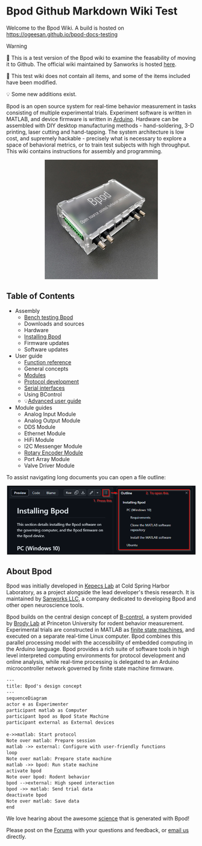 # Bpod Github Markdown Wiki Test
Welcome to the Bpod Wiki.
A build is hosted on https://ogeesan.github.io/bpod-docs-testing

> [!WARNING]
> :stop_sign: This is a test version of the Bpod wiki to examine the feasability of moving it to Github. The official wiki maintained by Sanworks is hosted [here](https://sites.google.com/site/bpoddocumentation/home?authuser=0).
> 
> :construction: This test wiki does not contain all items, and some of the items included have been modified.
>
> :bulb: Some new additions exist.

Bpod is an open source system for real-time behavior measurement in tasks consisting of multiple experimental trials. Experiment software is written in MATLAB, and device firmware is written in [Arduino](https://www.arduino.cc/). Hardware can be assembled with DIY desktop manufacturing methods - hand-soldering, 3-D printing, laser cutting and hand-tapping. The system architecture is low cost, and supremely hackable - precisely what is necessary to explore a space of behavioral metrics, or to train test subjects with high throughput. This wiki contains instructions for assembly and programming.

<p align="center">
<img src="docs/images/state-machine.jpg" alt="Alt text" width="300"/>
</p>

## Table of Contents

- Assembly
  - [Bench testing Bpod](docs/assembly/bench-testing-bpod.md)
  - Downloads and sources
  - Hardware
  - [Installing  Bpod](docs/assembly/installing-bpod.md)
  - Firmware updates
  - Software updates
- User guide
  - [Function reference](docs/user-guide/function-reference.md)
  - General concepts
  - [Modules](docs/user-guide/modules.md)
  - [Protocol development](docs/user-guide/protocol-development.md)
  - [Serial interfaces](docs/user-guide/serial-interfaces.md)
  - Using BControl
  - :bulb:[Advanced user guide](docs/user-guide/advanced-user-guide.md)
- Module guides
  - Analog Input Module
  - Analog Output Module
  - DDS Module
  - Ethernet Module
  - HiFi Module
  - I2C Messenger Module
  - [Rotary Encoder Module](docs/module-documentation/rotary-encoder-module.md)
  - Port Array Module
  - Valve Driver Module

To assist navigating long documents you can open a file outline:
<p align="center">
<img src="docs/images/github-doc-outline-guide.png" alt="Alt text" width="500"/>
</p>

## About Bpod

Bpod was initially developed in [Kepecs Lab](http://kepecslab.cshl.edu/) at Cold Spring Harbor Laboratory, as a project alongside the lead developer's thesis research. It is maintained by [Sanworks LLC](https://sanworks.io/), a company dedicated to developing Bpod and other open neuroscience tools.

Bpod builds on the central design concept of [B-control](http://brodywiki.princeton.edu/bcontrol/index.php/Main_Page), a system provided by [Brody Lab](http://brodylab.org/) at Princeton University for rodent behavior measurement. Experimental trials are constructed in MATLAB as [finite state machines](https://en.wikipedia.org/wiki/Finite-state_machine), and executed on a separate real-time Linux computer. Bpod combines this parallel processing model with the accessibility of embedded computing in the Arduino language. Bpod provides a rich suite of software tools in high level interpreted computing environments for protocol development and online analysis, while real-time processing is delegated to an Arduino microcontroller network governed by finite state machine firmware.

```mermaid
---
title: Bpod's design concept
---
sequenceDiagram
actor e as Experimenter
participant matlab as Computer
participant bpod as Bpod State Machine
participant external as External devices

e->>matlab: Start protocol
Note over matlab: Prepare session
matlab ->> external: Configure with user-friendly functions
loop
Note over matlab: Prepare state machine
matlab ->> bpod: Run state machine
activate bpod
Note over bpod: Rodent behavior
bpod -->external: High speed interaction
bpod ->> matlab: Send trial data
deactivate bpod
Note over matlab: Save data
end
```


We love hearing about the awesome [science](https://sanworks.io/science/science.php) that is generated with Bpod! 

Please post on the [Forums](https://sanworks.io/forums/) with your questions and feedback, or [email us](https://sanworks.io/about/contact.php) directly.

